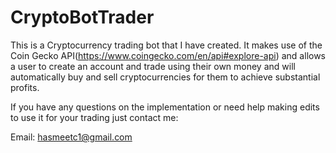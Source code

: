 # CryptoBotTrader
This is a Cryptocurrency trading bot that I have created. It makes use of the Coin Gecko API(https://www.coingecko.com/en/api#explore-api) and allows a user to create an account and trade using their own money and will automatically buy and sell cryptocurrencies for them to achieve substantial profits. 

If you have any questions on the implementation or need help making edits to use it for your trading just contact me:

Email: hasmeetc1@gmail.com
